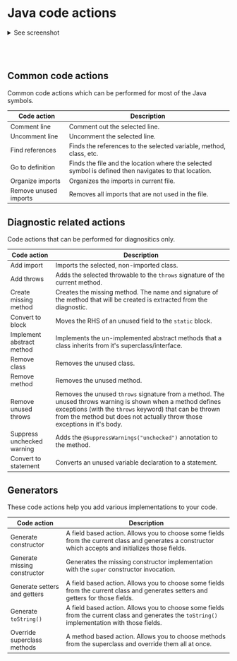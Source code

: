 # Java code actions

<details>
  <summary>See screenshot</summary>
  <img src="../images/java_code_actions.png" width="250" />
</details>

<br><br>

## Common code actions

Common code actions which can be performed for most of the Java symbols.

| Code action           | Description                                                                                           |
| --------------------- | ----------------------------------------------------------------------------------------------------- |
| Comment line          | Comment out the selected line.                                                                        |
| Uncomment line        | Uncomment the selected line.                                                                          |
| Find references       | Finds the references to the selected variable, method, class, etc.                                    |
| Go to definition      | Finds the file and the location where the selected symbol is defined then navigates to that location. |
| Organize imports      | Organizes the imports in current file.                                                                |
| Remove unused imports | Removes all imports that are not used in the file.                                                    |

## Diagnostic related actions

Code actions that can be performed for diagnositics only.

| Code action                | Description                                                                                                                                                                                                                                        |
| -------------------------- | -------------------------------------------------------------------------------------------------------------------------------------------------------------------------------------------------------------------------------------------------- |
| Add import                 | Imports the selected, non-imported class.                                                                                                                                                                                                          |
| Add throws                 | Adds the selected throwable to the `throws` signature of the current method.                                                                                                                                                                       |
| Create missing method      | Creates the missing method. The name and signature of the method that will be created is extracted from the diagnostic.                                                                                                                            |
| Convert to block           | Moves the RHS of an unused field to the `static` block.                                                                                                                                                                                            |
| Implement abstract method  | Implements the un-implemented abstract methods that a class inherits from it's superclass/interface.                                                                                                                                               |
| Remove class               | Removes the unused class.                                                                                                                                                                                                                          |
| Remove method              | Removes the unused method.                                                                                                                                                                                                                         |
| Remove unused throws       | Removes the unused `throws` signature from a method. The unused throws warning is shown when a method defines exceptions (with the `throws` keyword) that can be thrown from the method but does not actually throw those exceptions in it's body. |
| Suppress unchecked warning | Adds the `@SuppressWarnings("unchecked")` annotation to the method.                                                                                                                                                                                |
| Convert to statement       | Converts an unused variable declaration to a statement.                                                                                                                                                                                             |

## Generators

These code actions help you add various implementations to your code.

| Code action                  | Description                                                                                                                                           |
| ---------------------------- | ----------------------------------------------------------------------------------------------------------------------------------------------------- |
| Generate constructor         | A field based action. Allows you to choose some fields from the current class and generates a constructor which accepts and initializes those fields. |
| Generate missing constructor | Generates the missing constructor implementation with the `super` constructor invocation.                                                             |
| Generate setters and getters | A field based action. Allows you to choose some fields from the current class and generates setters and getters for those fields.                     |
| Generate `toString()`        | A field based action. Allows you to choose some fields from the current class and generates the `toString()` implementation with those fields.        |
| Override superclass methods  | A method based action. Allows you to choose methods from the superclass and override them all at once.                                                |
